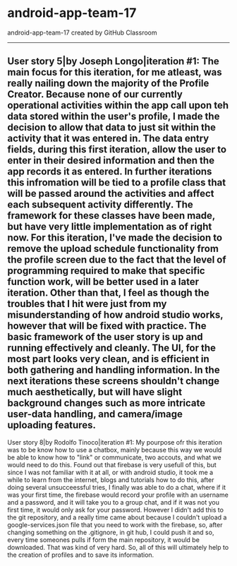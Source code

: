 # android-app-team-17
android-app-team-17 created by GitHub Classroom

------------------------------------------------------------------------------------------------------------------------------
User story 5|by Joseph Longo|iteration #1: The main focus for this iteration, for me atleast, was really nailing down the majority of the Profile Creator. Because none of our currently operational activities within the app call upon teh data stored within the user's profile, I made the decision to allow that data to just sit within the activity that it was entered in. The data entry fields, during this first iteration, allow the user to enter in their desired information and then the app records it as entered. In further iterations this infromation will be tied to a profile class that will be passed around the activities and affect each subsequent activity differently. The framework for these classes have been made, but have very little implementation as of right now. For this iteration, I've made the decision to remove the upload schedule functionality from the profile screen due to the fact that the level of programming required to make that specific function work, will be better used in a later iteration. Other than that, I feel as though the troubles that I hit were just from my misunderstanding of how android studio works, however that will be fixed with practice. The basic framework of the user story is up and running effectively and cleanly. The UI, for the most part looks very clean, and is efficient in both gathering and handling information. In the next iterations these screens shouldn't change much aesthetically, but will have slight background changes such as more intricate user-data handling, and camera/image uploading features. 
------------------------------------------------------------------------------------------------------------------------------
User story 8|by Rodolfo Tinoco|iteration #1: My pourpose ofr this iteration was to be know how to use a chatbox, mainly because this way we would be able to know how to "link" or communicate, two accouts, and what we would need to do this. Found out that firebase is very usefull of this, but since I was not familiar with it at all, or with android studio, it took me a while to learn from the internet, blogs and tutorials how to do this, after doing several unsucceessful tries, I finally was able to do a chat, where if it was your first time, the firebase would record your profile with an username and a password, and it will take you to a group chat, and if it was not you first time, it would only ask for your password. However I didn't add this to the git repository, and a really time came about because I couldn't upload a google-services.json file that you need to work with the firebase, so, after changing something on the .gitignore, in git hub, I could push it and so, every time someones pulls if form the main repository, it would be downloaded. That was kind of very hard. So, all of this will ultimately help to the creation of profiles and to save its information.
